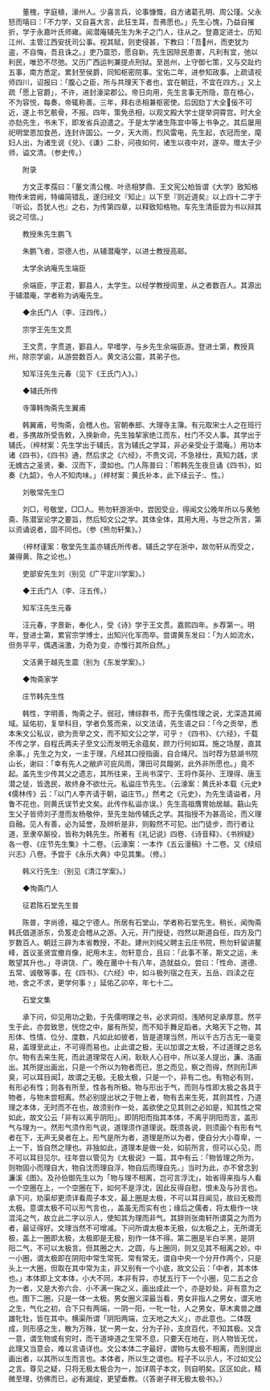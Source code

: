 <!-- { "loadSidebar": true } -->
　　董槐，字庭植，濠州人。少喜言兵，论事慷慨，自方诸葛孔明、周公瑾。父永怒而嘻曰：「不力学，又自喜大言，此狂生耳，吾弗愿也。」先生心愧，乃益自摧折，学于永嘉叶氏师雍。闻潜庵辅先生为朱子之门人，往从之。登嘉定进士。历知江州、主管江西安抚司公事。视其赋，则吏侵甚，下教曰：「吾州，而吏犹为盗，不自悔，吾且诛之。」吏乃震恐，愿自新。先生因除民患害，凡利有宜，弛以利民，唯恐不尽弛。又历广西运判兼提点刑狱。至邕州，上守御七策，又与交趾约五事，南方悉定。累封至侯爵，同知枢密院事。宝佑二年，进参知政事。上疏请视师四川，诏报曰：「腹心之臣，所与共理天下者也，宜在朝廷，不宜在四方。」又上疏「愿上官爵」，不许，进封濠梁郡公。帝日向用，先生言事无所隐，意在格心，不为容悦，每奏，帝辄称善。三年，拜右丞相兼枢密使。后因劾丁大全佞不可近，遂上书乞骸骨，不报。四年，策免丞相，以观文殿大学士提举洞霄宫。时大全亦劾先生，书未下，即发省兵迫遣之。于是太学诸生陈宜中等上书争之。其后屡用祀明堂恩加食邑，连封许国公。一夕，天大雨，烈风雷电，先生起，衣冠而坐，麾妇人出，为诸生说《兑》、《谦》二卦，问夜如何，诸生以夜中对，遂卒。赠太子少师，谥文清。（参史传。）

　　附录

　　方文正孝孺曰：「董文清公槐、叶丞相梦鼎、王文宪公柏皆谓《大学》致知格物传未尝阙，特编简错乱，遂归经文『知止』以下至『则近道矣』以上四十二字于『听讼，吾犹人也』之右，为传第四章，以释致知格物。车先生清臣尝为书以辩其说之可信。」

　　教授朱先生鹏飞

　　朱鹏飞者，崇德人也，从辅潜庵学，以进士教授高邮。

　　太学余讷庵先生端臣

　　余端臣，字正君，鄞县人，太学生。以经学教授闾里，从之者数百人。其源出于辅潜庵，学者称为讷庵先生。

　　◆余氏门人（李、汪四传。）

　　宗学王先生文贯

　　王文贯，字贯道，鄞县人。早嗜学，与乡先生余端臣游。登进士第，教授真州，除宗学谕，从游尝数百人。黄文洁公震，其弟子也。

　　知军汪先生元春（见下《王氏门人》。）

　　◆辅氏所传

　　寺簿韩恂斋先生翼甫

　　韩翼甫，号恂斋，会稽人也。官朝奉郎、大理寺主簿。有元取宋士人之在班行者，多携故所受告敕，入换新命，先生独挈家绝江而东，杜门不交人事。其学出于辅氏，（梓材案：先生学出于辅氏，言为辅氏之学耳，非必亲受业于潜庵。）用功本诸《四书》，《四书》通，然后求之《六经》，不贵文词，不急禄仕，真知力践，求无媿古之圣贤，秦、汉而下，漠如也。门人陈普曰：「聆韩先生夜旦诵《四书》，如奏《九韶》，令人不知肉味。」（梓材案：黄氏补本，此下续云子、性。）

　　刘敬常先生□

　　刘□，号敬堂，□□人。熊勿轩游浙中，尝因受业，得闻文公晚年所以与黄勉斋、陈潜室论学之要旨，然后知文公之学。其体全体，其用大用，与世之所言，第以资诵说者，固不同也。（参《熊勿轩集》。）

　　（梓材谨案：敬堂先生盖亦辅氏所传者。辅氏之学在浙中，故勿轩从而受之，兼得黄、陈之论也。）

　　吏部安先生刘（别见《广平定川学案》。）

　　◆王氏门人（李、汪五传。）

　　知军汪先生元春

　　汪元春，字景新，奉化人，受《诗》学于王文贯。嘉熙四年。乡荐第一。明年，登进士第，累官宗学博士，出知兴化军而卒。尝谓黄东发曰：「为人如流水，但务平平，偶遇湍激，为奇为变，亦惟行其所自然。」

　　文洁黄于越先生震（别为《东发学案》。）

　　◆恂斋家学

　　庄节韩先生性

　　韩性，字明善，恂斋之子。弱冠，博综群书，而于先儒性理之说，尤深造其阃域。延佑初，复举科目，学者负笈而来，以文法请，先生语之曰：「今之贡举，悉本朱文公私议，欲为贡举之文，而不知文公之学，可乎﹖《四书》、《六经》，千载不传之学，自程氏两夫子至文公而发明无余蕴矣，顾力行何如耳。施之场屋，直其余事。」先生之为文，一主于理，凡经其口授指画，自合绳尺。当时荐为慈湖书院山长，谢曰：「幸有先人之敝庐可庇风雨，薄田可具饘粥，此外非所愿也。」竟不起。盖先生少传其父之遗志，其所往来，王尚书深宁、王将作英孙、王理得、唐玉潜之徒，皆逸民，故终身不欲仕元。私谥庄节先生。（云濠案：黄氏补本载《元史》《儒林传》云：「以门人李齐请于朝，谥庄节。」然考之《元史》，为先生请谥者，月鲁不花也，则黄氏误节史文矣。此传作私谥亦误。）先生高祖膺冑始居越。蕺山先生父子皆师刘子澄而友杨敬仲，至先生始传辅氏之学。其指授不为甚高论，而义理自融。见人有善，必为延誉，及辨析是非，则毅然不可犯。出门徒步，而行者让道，至隶卒厮役，皆称为韩先生。所著有《礼记说》四卷、《诗音释》、《书辨疑》各一卷、《庄节先生集》十二卷。（云濠案：一本作《五云漫稿》十二卷。又《续绍兴志》八卷。予尝于《永乐大典》中见其集。（修。）

　　韩义行先生（别见《清江学案》。）

　　◆恂斋门人

　　征君陈石堂先生普

　　陈普，字尚德，福之宁德人。所居有石堂山，学者称石堂先生。稍长，闻恂斋韩氏倡道浙东，负笈走会稽从之游。入元，开门授徒，岿然以斯道自任，四方及门岁数百人。朝廷三辟为本省教授，不赴。建州刘纯父聘主云庄书院，熊勿轩留讲鳌峰，首议圣贤宜撤肖像，祀用木主，勿轩意合，且曰：「此事不革，斯文之运，未敢望其升也。」寻讲饶、广。晚在莆中十有八年，造就益众。尝曰：「性命、道德、五常、诚敬等事，在《四书》、《六经》中，如斗极列宿之在天，五岳、四渎之在地，舍之不求，更学何事﹖」延佑乙卯卒，年七十二。

　　石堂文集

　　承下问，仰见用功之勤，于先儒明理之书，必求洞彻，浅陋何足承厚意。然平生于此，亦尝致思，恍惚之中，屡有所契，而不知手舞足蹈者。大略天下之物，其形体、性情、位分、度数，凡如此如彼者，皆是道理当然，所以千古万古无一毫变易，盖理至此止，不可得而易也。止此谓之极，无以加谓之太极，不过道理之总名尔。物有去来生死，而此道理常在人闲，耿耿人心目中，所以圣人提出，濂、洛画出。其所提出画出，只是一个所以为物者而已，思之而见，察之而得，然则形声臭，可以耳目闻，故谓之无极。无极太极，只是一个，非有二也。有物必有则，有形必有性；则各有所至，性各有所极。物与形出于气，而则与性即太极之各具于物者，与物未尝相离。然必别提出状之于物上者，物有去来生死，其则其性，乃道理之本体，无时而不在也，故须别作一处，盖欲使之见其则之必如是，知其性之常如此，故文公云「非有以离乎阴阳」。即阴阳而指其本体，不离乎阴阳而言，盖形气与理为一。然形气须作形气说，道理须作道理说。既须各说，则须画个有形有气者在下，无声无臭者在上。形气是所为者，道理是所以为者，便自分大小尊卑，一上一下，皆自然之理也。非独如此，道理本是做一处，如前所言，但可以心见，而不可以耳目见尔。往年尝以管见为《太极说》一篇，其中有云：「物皆理之所为，则物固小而理自大，物自沈而理自浮，物自后而理自先。」当时为此，亦不曾念到濂溪《图》。及孙伯御先生以为「物与理不相离，岂可言浮沈」，始省得来指与人看一个空圈在上，一个空圈在下，如何不是浮沈，因此反得自慰，恨未及与孙言也。承下问，劝渠却更须详看周子本文，最上圈是太极，不可以耳目闻见，故曰无极而太极。意谓太极不可以形气言也，，盖虽无而实有也；缘后之儒者，将太极作一块混沌之气，故立此二字以示人，使知其为理而非气。其辞则张南轩所谓莫之为而为者，最证得好。文理当然不可增减。下问所谓太极本无极，似太极之上，无所谓无极，盖上一圈即太极，太极即是无极，别作一体不得。第二圈是半白半黑，是阴　阳二气，不可以太极言。但其圈之大、之圆，与上圈同，则又见其不相离之妙。中一小圈，谓太极即在阴阳中常生常死、常有常无，谓自中央一个分开作两个，只是头上一大圈，但取在其中常为主，非又别有一个小底，故文公云：「中者，其本体也。」本体即上文本体，小大不同，本非有异，亦犹五行下一个小圈，见二五之合为一者，又是大弥六合、小不满一掬之义，画出成此一个，亦是妙处，非有意为之也。图下二圈，只是一体一太极。男女圈义深最当看，男女非指人之男女，谓天地之生，气化之初，合下只有两端，一阴一阳，一牝一牡，人之男女，草木禽兽之雌雄牝牡，皆在其中。横渠所谓「阴阳两端，立天地之大义」，亦此意也。二体既成，则形感之生，散为万殊，犹一男一女，分为子孙，支庶百代，不知其极。又含一意，谓生物或有穷时，而干道坤道之生常不息，只要天在地在，则人物皆无忧，此理又当意会，难以言语详也。文公本体二字最好，谓物与太极不相离，而别提出画出者，以其所以生而言也。本体者，所以生之谓也。程子不以示人，不过如文公之言。尊见之疑，只将无极太极合为一，加详周子本文，则自明矣。区区如此，精微至理，彷佛而已，必有漏绽，更望垂教。（《答谢子祥无极太极书》。）

